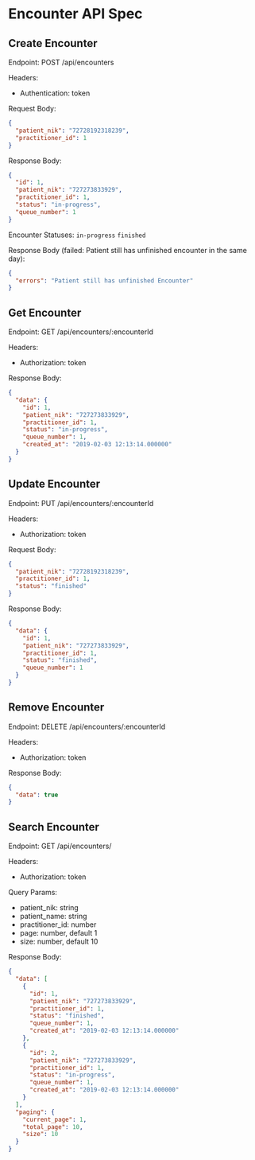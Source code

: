 # Encounter API Spec

## Create Encounter
Endpoint: POST /api/encounters

Headers:
- Authentication: token

Request Body:
```json
{
  "patient_nik": "72728192318239",
  "practitioner_id": 1
}
```

Response Body:
```json
{
  "id": 1,
  "patient_nik": "727273833929",
  "practitioner_id": 1,
  "status": "in-progress",
  "queue_number": 1
}
```

Encounter Statuses: `in-progress` `finished`

Response Body (failed: Patient still has unfinished encounter in the same day):
```json
{
  "errors": "Patient still has unfinished Encounter"
}
```

## Get Encounter
Endpoint: GET /api/encounters/:encounterId

Headers:
- Authorization: token

Response Body:

```json
{
  "data": {
    "id": 1,
    "patient_nik": "727273833929",
    "practitioner_id": 1,
    "status": "in-progress",
    "queue_number": 1,
    "created_at": "2019-02-03 12:13:14.000000"
  }
}
```

## Update Encounter
Endpoint: PUT /api/encounters/:encounterId

Headers:
- Authorization: token

Request Body:
```json
{
  "patient_nik": "72728192318239",
  "practitioner_id": 1,
  "status": "finished"
}
```

Response Body:

```json
{
  "data": {
    "id": 1,
    "patient_nik": "727273833929",
    "practitioner_id": 1,
    "status": "finished",
    "queue_number": 1
  }
}
```

## Remove Encounter
Endpoint: DELETE /api/encounters/:encounterId

Headers:
- Authorization: token

Response Body:

```json
{
  "data": true
}
```

## Search Encounter
Endpoint: GET /api/encounters/

Headers:
- Authorization: token

Query Params:
- patient_nik: string
- patient_name: string
- practitioner_id: number
- page: number, default 1
- size: number, default 10

Response Body:

```json
{
  "data": [
    {
      "id": 1,
      "patient_nik": "727273833929",
      "practitioner_id": 1,
      "status": "finished",
      "queue_number": 1,
      "created_at": "2019-02-03 12:13:14.000000"
    },
    {
      "id": 2,
      "patient_nik": "727273833929",
      "practitioner_id": 1,
      "status": "in-progress",
      "queue_number": 1,
      "created_at": "2019-02-03 12:13:14.000000"
    }
  ],
  "paging": {
    "current_page": 1,
    "total_page": 10,
    "size": 10
  }
}
```